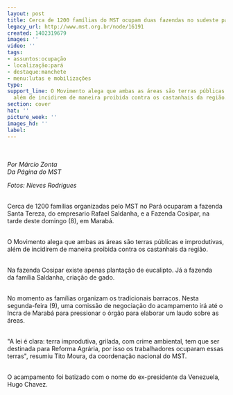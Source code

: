 ```yaml
---
layout: post
title: Cerca de 1200 famílias do MST ocupam duas fazendas no sudeste paraense
legacy_url: http://www.mst.org.br/node/16191
created: 1402319679
images: ''
video: ''
tags:
- assuntos:ocupação
- localização:pará
- destaque:manchete
- menu:lutas e mobilizações
type: 
support_line: O Movimento alega que ambas as áreas são terras públicas e improdutivas,
  além de incidirem de maneira proibida contra os castanhais da região.
section: cover
hat: ''
picture_week: ''
images_hd: ''
label: 
---
```

<p><em><img style="margin: 10px;" src="http://www.mst.org.br/sites/default/files/Fazenda%20Copsipar.jpg" alt=""><br></em></p><p><em>Por Márcio Zonta<br>Da Página do MST</em></p><p><em>Fotos: Nieves Rodrigues</em></p><p><br>Cerca de 1200 famílias organizadas pelo MST no Pará ocuparam a fazenda Santa Tereza, do empresario Rafael Saldanha, e a Fazenda Cosipar, na tarde deste domingo (8), em Marabá.</p><p><br>O Movimento alega que ambas as áreas são terras públicas e improdutivas, além de incidirem de maneira proibida contra os castanhais da região.</p><p><br><img style="margin: 10px; float: right;" src="http://www.mst.org.br/sites/default/files/Fazaenda%20Santa%20Tereza.jpg" alt="">Na fazenda Cosipar existe apenas plantação de eucalipto. Já a fazenda da família Saldanha, criação de gado.</p><p><br>No momento as famílias organizam os tradicionais barracos. Nesta segunda-feira (9), uma comissão de negociação do acampamento irá até o Incra de Marabá para pressionar o órgão para elaborar um laudo sobre as áreas.</p><p><br>"A lei é clara: terra improdutiva, grilada, com crime ambiental, tem que ser destinada para Reforma Agrária, por isso os trabalhadores ocuparam essas terras", resumiu Tito Moura, da coordenação nacional do MST.</p><p><br>O acampamento foi batizado com o nome do ex-presidente da Venezuela, Hugo Chavez.</p>
